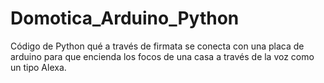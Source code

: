 # Domotica_Arduino_Python
Código de Python qué a través de firmata se conecta con una placa de arduino para que encienda los focos de una casa a través de la voz como un tipo Alexa.
